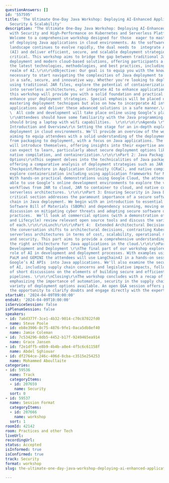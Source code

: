 ```yaml
---
questionAnswers: []
id: '557595'
title: 'The Ultimate One-Day Java Workshop: Deploying AI-Enhanced Applications with
  Security & Scalability'
description: "The Ultimate One-Day Java Workshop: Deploying AI-Enhanced Applications
  with Security and High-Performance on Kubernetes and Serverless Platforms\r\n\r\nIntroduction:
  Welcome to a comprehensive workshop designed for those  eager to master the intricacies
  of deploying Java applications in cloud environments. As the software development
  landscape continues to evolve rapidly, the dual needs to  integrate Artificial Intelligence
  (AI) and deliver efficient, secure, and scalable deployment strategies become increasingly
  critical. This workshop aims to bridge the gap between traditional Java application
  deployment and modern cloud-based solutions, offering participants a deep dive into
  the latest technologies, methodologies, and best practices, including the exciting
  realm of AI.\r\n\r\nObjective: Our goal is to equip you with the knowledge and skills
  necessary to start navigating the complexities of Java deployment to cloud platforms
  in a safe, secure, and innovative way. Whether you're looking to deploy Java applications
  using traditional JAR files, explore the potential of containerization, venture
  into serverless architectures, or integrate AI to enhance application capabilities,
  this workshop will provide you with a solid foundation and practical insights to
  enhance your deployment strategies. Special emphasis will be placed on not only
  mastering deployment techniques but also on how to incorporate AI into your Java
  applications and deliver these advanced solutions in a safe manner.\r\n\r\nEnvironment:
  \  All code and development will take place online using Google’s platform\r\n\r\nPreReqs:
  \r\nAttendees should have some familiarity with the Java programming language. \r\nAttendees
  should bring a laptop with wifi capabilities.  \r\n\r\n\r\nAgenda \r\n\r\nPart 1:
  Introduction and Overview\r\n Setting the stage for an in-depth exploration of Java
  deployment in cloud environments. We'll provide an overview of the workshop's structure,
  aiming to equip attendees with a solid understanding of the deployment lifecycle,
  from packaging to deployment, with a focus on Java applications. The facilitators
  will introduce themselves, offering insights into their expertise and what attendees
  can expect to learn, particularly about secure deployment options like JAR, CRaC,
  native compilation, and containerization.\r\n\r\nPart 2: Java Packaging and Deployment
  Options\r\nThis segment delves into the technicalities of Java packaging and deployment,
  offering a comparative analysis of deployment strategies such as JAR deployment,
  Checkpoint/Restore in Application Continuity (CRaC), and native compilation. We'll
  explore containerization including using application frameworks for MicroProfile.
  With hands-on practical demonstrations using Google Cloud, the attendees will be
  able to use Google’s online development environments to explore the various deployment
  workflows from JAR to cloud, JAR to container to cloud, and native compilation to
  serverless architectures. \r\n\r\nPart 3: Ensuring Security in Java Deployment\r\nThis
  critical section addresses the paramount importance of a secure software supply
  chain in Java deployment. We begin with an introduction to essential tools like
  Software Bill of Materials (SBOMs) and dependency scanning, moving on to a detailed
  discussion on mitigating cyber threats and adopting secure software development
  practices.  We’ll look at commercial options (with a demonstration of Sonatype Nexus
  and Lifecycle) review relevant open source tools and discuss the various pros-and-cons
  of each.\r\n\r\nLunch\r\n\r\nPart 4:  Extended Architectural Decisions\r\nPost-lunch,
  the conversation shifts to architectural decisions, contrasting Kubernetes with
  serverless architectures in terms of cost, scalability, operational management,
  and security. This part aims to provide a comprehensive understanding of choosing
  the right architecture for Java applications in the cloud.\r\n\r\nPart 5: AI in
  Development and Deployment \r\nThe final part of our workshop explores the revolutionary
  role of AI in development and deployment processes. With examples using  HuggingFace,
  PaLM and GEMINI the attendees will use LangChain4J in a hands-on session to integrate
  Google’s AI APIs  into Java applications. We'll also examine the security implications
  of AI, including supply chain concerns and legislative impacts, followed by a series
  of short discussions on the elements of building secure and efficient deployment
  pipelines. \r\n\r\nClosing\r\nThe workshop concludes with a recap of key learnings,
  emphasizing the importance of automation, security in the supply chain, and the
  variety of deployment options available. An open Q&A session offers participants
  the opportunity to clarify doubts and engage directly with the experts.\r\n\r\n"
startsAt: '2024-04-09T09:00:00'
endsAt: '2024-04-09T10:00:00'
isServiceSession: false
isPlenumSession: false
speakers:
- id: 7a6d377f-3ce1-4b32-9014-c70c87022fd0
  name: Steve Poole
- id: eb8e3906-8c75-4876-9fe1-0aca5db8ef40
  name: Jamie Coleman
- id: 7c534296-8db5-4452-b17f-9249465ea914
  name: Grace Jansen
- id: f2e1dff5-e8b9-4b4b-a8e4-4f5c6c61158f
  name: Abdel Sghiouar
- id: df2764ce-246c-406d-8cba-c3515e254253
  name: Mohammed Aboullaite
categories:
- id: 59536
  name: Track
  categoryItems:
  - id: 207659
    name: Security
  sort: 0
- id: 59537
  name: Session Format
  categoryItems:
  - id: 207666
    name: workshop
  sort: 1
roomId: 42142
room: Practices and other Tech
liveUrl: 
recordingUrl: 
status: Accepted
isInformed: true
isConfirmed: true
track: Security
format: workshop
slug: the-ultimate-one-day-java-workshop-deploying-ai-enhanced-applications-with-security-scalability

---
```


